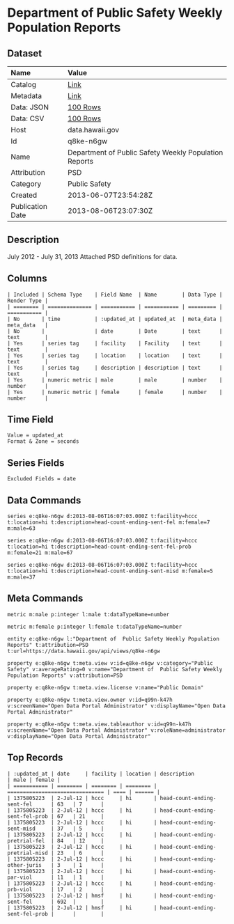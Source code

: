 # Department of Public Safety Weekly Population Reports

## Dataset

| Name | Value |
| :--- | :---- |
| Catalog | [Link](https://catalog.data.gov/dataset/department-of-public-safety-weekly-population-reports-dad5d) |
| Metadata | [Link](https://data.hawaii.gov/api/views/q8ke-n6gw) |
| Data: JSON | [100 Rows](https://data.hawaii.gov/api/views/q8ke-n6gw/rows.json?max_rows=100) |
| Data: CSV | [100 Rows](https://data.hawaii.gov/api/views/q8ke-n6gw/rows.csv?max_rows=100) |
| Host | data.hawaii.gov |
| Id | q8ke-n6gw |
| Name | Department of Public Safety Weekly Population Reports |
| Attribution | PSD |
| Category | Public Safety |
| Created | 2013-06-07T23:54:28Z |
| Publication Date | 2013-08-06T23:07:30Z |

## Description

July 2012 - July 31, 2013 Attached PSD definitions for data.

## Columns

```ls
| Included | Schema Type    | Field Name  | Name        | Data Type | Render Type |
| ======== | ============== | =========== | =========== | ========= | =========== |
| No       | time           | :updated_at | updated_at  | meta_data | meta_data   |
| No       |                | date        | Date        | text      | text        |
| Yes      | series tag     | facility    | Facility    | text      | text        |
| Yes      | series tag     | location    | location    | text      | text        |
| Yes      | series tag     | description | description | text      | text        |
| Yes      | numeric metric | male        | male        | number    | number      |
| Yes      | numeric metric | female      | female      | number    | number      |
```

## Time Field

```ls
Value = updated_at
Format & Zone = seconds
```

## Series Fields

```ls
Excluded Fields = date
```

## Data Commands

```ls
series e:q8ke-n6gw d:2013-08-06T16:07:03.000Z t:facility=hccc t:location=hi t:description=head-count-ending-sent-fel m:female=7 m:male=63

series e:q8ke-n6gw d:2013-08-06T16:07:03.000Z t:facility=hccc t:location=hi t:description=head-count-ending-sent-fel-prob m:female=21 m:male=67

series e:q8ke-n6gw d:2013-08-06T16:07:03.000Z t:facility=hccc t:location=hi t:description=head-count-ending-sent-misd m:female=5 m:male=37
```

## Meta Commands

```ls
metric m:male p:integer l:male t:dataTypeName=number

metric m:female p:integer l:female t:dataTypeName=number

entity e:q8ke-n6gw l:"Department of  Public Safety Weekly Population Reports" t:attribution=PSD t:url=https://data.hawaii.gov/api/views/q8ke-n6gw

property e:q8ke-n6gw t:meta.view v:id=q8ke-n6gw v:category="Public Safety" v:averageRating=0 v:name="Department of  Public Safety Weekly Population Reports" v:attribution=PSD

property e:q8ke-n6gw t:meta.view.license v:name="Public Domain"

property e:q8ke-n6gw t:meta.view.owner v:id=q99n-k47h v:screenName="Open Data Portal Administrator" v:displayName="Open Data Portal Administrator"

property e:q8ke-n6gw t:meta.view.tableauthor v:id=q99n-k47h v:screenName="Open Data Portal Administrator" v:roleName=administrator v:displayName="Open Data Portal Administrator"
```

## Top Records

```ls
| :updated_at | date     | facility | location | description                     | male | female | 
| =========== | ======== | ======== | ======== | =============================== | ==== | ====== | 
| 1375805223  | 2-Jul-12 | hccc     | hi       | head-count-ending-sent-fel      | 63   | 7      | 
| 1375805223  | 2-Jul-12 | hccc     | hi       | head-count-ending-sent-fel-prob | 67   | 21     | 
| 1375805223  | 2-Jul-12 | hccc     | hi       | head-count-ending-sent-misd     | 37   | 5      | 
| 1375805223  | 2-Jul-12 | hccc     | hi       | head-count-ending-pretrial-fel  | 84   | 12     | 
| 1375805223  | 2-Jul-12 | hccc     | hi       | head-count-ending-pretrial-misd | 23   | 6      | 
| 1375805223  | 2-Jul-12 | hccc     | hi       | head-count-ending-other-juris   | 3    | 1      | 
| 1375805223  | 2-Jul-12 | hccc     | hi       | head-count-ending-par-viol      | 11   | 1      | 
| 1375805223  | 2-Jul-12 | hccc     | hi       | head-count-ending-prb-viol      | 17   | 2      | 
| 1375805223  | 2-Jul-12 | hmsf     | hi       | head-count-ending-sent-fel      | 692  |        | 
| 1375805223  | 2-Jul-12 | hmsf     | hi       | head-count-ending-sent-fel-prob |      |        | 
```